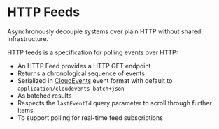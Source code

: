 HTTP Feeds
===

Asynchronously decouple systems over plain HTTP without shared infrastructure.

HTTP feeds is a specification for polling events over HTTP:

- An HTTP Feed provides a HTTP GET endpoint
- Returns a chronological sequence of events
- Serialized in [CloudEvents](https://github.com/cloudevents/spec) event format with default to `application/cloudevents-batch+json`
- As batched results 
- Respects the `lastEventId` query parameter to scroll through further items
- To support polling for real-time feed subscriptions



